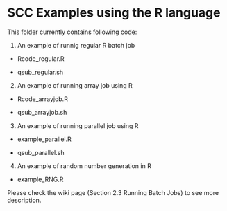 # SCC Examples using the R language

This folder currently contains following code:

1) An example of runnig regular R batch job
- Rcode_regular.R

- qsub_regular.sh

2) An example of running array job using R
- Rcode_arrayjob.R

- qsub_arrayjob.sh

3) An example of running parallel job using R
- example_parallel.R

- qsub_parallel.sh

4) An example of random number generation in R
- example_RNG.R


Please check the wiki page (Section 2.3 Running Batch Jobs) to see more description.
